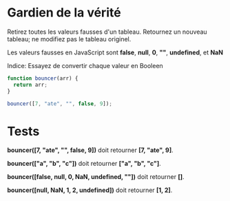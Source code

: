 # Gardien de la vérité

Retirez toutes les valeurs fausses d'un tableau. Retournez un nouveau tableau; ne modifiez pas le tableau originel.

Les valeurs fausses en JavaScript sont **false**, **null**, **0**, **""**, **undefined**, et **NaN**

Indice: Essayez de convertir chaque valeur en Booleen

```js
function bouncer(arr) {
  return arr;
}

bouncer([7, "ate", "", false, 9]);
```

# Tests

**bouncer([7, "ate", "", false, 9])** doit retourner **[7, "ate", 9]**.

**bouncer(["a", "b", "c"])** doit retourner **["a", "b", "c"]**.

**bouncer([false, null, 0, NaN, undefined, ""])** doit retourner **[]**.

**bouncer([null, NaN, 1, 2, undefined])** doit retourner **[1, 2]**.
